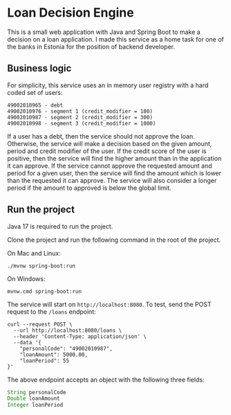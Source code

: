 # Loan Decision Engine

This is a small web application with Java and Spring Boot to make a decision on a loan application.
I made this service as a home task for one of the banks in Estonia for the position of backend developer.

## Business logic

For simplicity, this service uses an in memory user registry with a hard coded set of users:

```text
49002010965 - debt
49002010976 - segment 1 (credit_modifier = 100)
49002010987 - segment 2 (credit_modifier = 300)
49002010998 - segment 3 (credit_modifier = 1000)
```

If a user has a debt, then the service should not approve the loan. Otherwise, the service will make a decision
based on the given amount, period and credit modifier of the user. If the credit score of the user is positive, then
the service will find the higher amount than in the application it can approve.
If the service cannot approve the requested amount and period for a given user, then the service will find the amount 
which is lower than the requested it can approve. The service will also consider a longer period if the amount to 
approved is below the global limit.

## Run the project

Java 17 is required to run the project.

Clone the project and run the following command in the root of the project.

On Mac and Linux:
```shell
./mvnw spring-boot:run
```

On Windows:
```shell
mvnw.cmd spring-boot:run
```

The service will start on `http://localhost:8080`.
To test, send the POST request to the `/loans` endpoint:

```shell
curl --request POST \
  --url http://localhost:8080/loans \
  --header 'Content-Type: application/json' \
  --data '{
	"personalCode": "49002010987",
	"loanAmount": 5000.00,
	"loanPeriod": 55
}'
```

The above endpoint accepts an object with the following three fields:
```java
String personalCode
Double loanAmount
Integer loanPeriod
```
